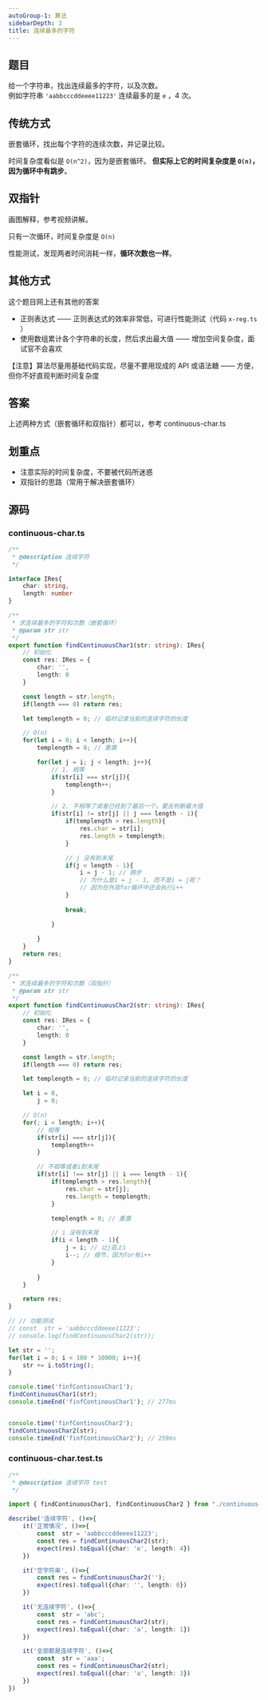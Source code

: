 ```yaml
---
autoGroup-1: 算法
sidebarDepth: 3
title: 连续最多的字符
---
```


## 题目

给一个字符串，找出连续最多的字符，以及次数。<br>
例如字符串 `'aabbcccddeeee11223'` 连续最多的是 `e` ，4 次。

## 传统方式

嵌套循环，找出每个字符的连续次数，并记录比较。

时间复杂度看似是 `O(n^2)`，因为是嵌套循环。 **但实际上它的时间复杂度是 `O(n)`，因为循环中有跳步**。

## 双指针

画图解释，参考视频讲解。

只有一次循环，时间复杂度是 `O(n)`

性能测试，发现两者时间消耗一样，**循环次数也一样**。

## 其他方式

这个题目网上还有其他的答案
- 正则表达式 —— 正则表达式的效率非常低，可进行性能测试（代码 `x-reg.ts` ）
- 使用数组累计各个字符串的长度，然后求出最大值 —— 增加空间复杂度，面试官不会喜欢

【注意】算法尽量用基础代码实现，尽量不要用现成的 API 或语法糖 —— 方便，但你不好直观判断时间复杂度

## 答案

上述两种方式（嵌套循环和双指针）都可以，参考 continuous-char.ts

## 划重点

- 注意实际的时间复杂度，不要被代码所迷惑
- 双指针的思路（常用于解决嵌套循环）


## 源码
### continuous-char.ts
```typescript
/**
 * @description 连续字符
 */

interface IRes{
    char: string,
    length: number
}

/**
 * 求连续最多的字符和次数（嵌套循环）
 * @param str str
 */
export function findContinuousChar1(str: string): IRes{
    // 初始化
    const res: IRes = {
        char: '',
        length: 0
    }

    const length = str.length;
    if(length === 0) return res;

    let templength = 0; // 临时记录当前的连续字符的长度

    // O(n)
    for(let i = 0; i < length; i++){
        templength = 0; // 重置

        for(let j = i; j < length; j++){
            // 1. 相等
            if(str[i] === str[j]){
                templength++;
            }

            // 2. 不相等了或者已经到了最后一个。要去判断最大值
            if(str[i] != str[j] || j === length - 1){
                if(templength > res.length){
                    res.char = str[i];
                    res.length = templength;
                }

                // j 没有到末尾
                if(j < length - 1){
                    i = j - 1; // 跳步
                    // 为什么是i = j - 1, 而不是i = j呢？
                    // 因为在外层for循环中还会执行i++
                }
    
                break;

            }
           
        }
    }
    return res;
}

/**
 * 求连续最多的字符和次数（双指针）
 * @param str str
 */
export function findContinuousChar2(str: string): IRes{
    // 初始化
    const res: IRes = {
        char: '',
        length: 0
    }

    const length = str.length;
    if(length === 0) return res;

    let templength = 0; // 临时记录当前的连续字符的长度

    let i = 0,
        j = 0;

    // O(n)
    for(; i < length; i++){
        // 相等
        if(str[i] === str[j]){
            templength++
        }

        // 不相等或者i到末尾
        if(str[i] !== str[j] || i === length - 1){
            if(templength > res.length){
                res.char = str[j];
                res.length = templength;
            }

            templength = 0; // 重置

            // i 没有到末尾
            if(i < length - 1){
                j = i; // 让j追上i
                i--; // 细节，因为for有i++
            }
            
        }
    }

    return res;
}

// // 功能测试
// const  str = 'aabbcccddeeee11223';
// console.log(findContinuousChar2(str));

let str = '';
for(let i = 0; i < 100 * 10000; i++){
    str += i.toString();
}

console.time('finfContinousChar1');
findContinuousChar1(str); 
console.timeEnd('finfContinousChar1'); // 277ms


console.time('finfContinousChar2');
findContinuousChar2(str); 
console.timeEnd('finfContinousChar2'); // 259ms
```

### continuous-char.test.ts
```typescript
/**
 * @description 连续字符 test
 */

import { findContinuousChar1, findContinuousChar2 } from "./continuous-char";

describe('连续字符', ()=>{
    it('正常情况', ()=>{
        const  str = 'aabbcccddeeee11223';
        const res = findContinuousChar2(str);
        expect(res).toEqual({char: 'e', length: 4})
    })

    it('空字符串', ()=>{
        const res = findContinuousChar2('');
        expect(res).toEqual({char: '', length: 0})
    })

    it('无连续字符', ()=>{
        const  str = 'abc';
        const res = findContinuousChar2(str);
        expect(res).toEqual({char: 'a', length: 1})
    })

    it('全部都是连续字符', ()=>{
        const  str = 'aaa';
        const res = findContinuousChar2(str);
        expect(res).toEqual({char: 'a', length: 3})
    })
})
```